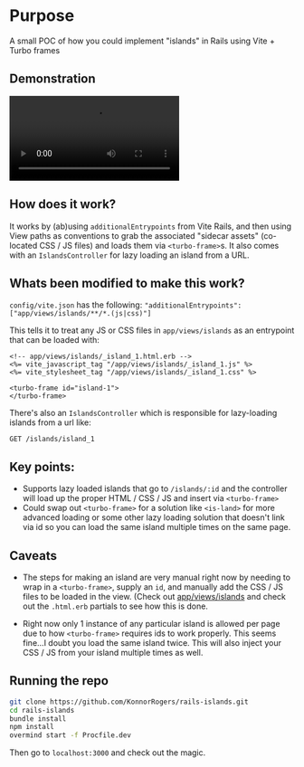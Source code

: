 # Purpose

A small POC of how you could implement "islands" in Rails using Vite + Turbo frames

## Demonstration

<video playsinline controls src="https://github.com/KonnorRogers/rails-islands/assets/26425882/73420303-ee1f-4167-83d5-e029d45e98bf"></video>

## How does it work?

It works by (ab)using `additionalEntrypoints` from Vite Rails, and then using View paths as conventions to grab the associated "sidecar assets" (co-located CSS / JS files) and loads them via `<turbo-frame>`s. It also comes with an `IslandsController` for lazy loading an island from a URL.

## Whats been modified to make this work?

`config/vite.json` has the following: `"additionalEntrypoints": ["app/views/islands/**/*.(js|css)"]`

This tells it to treat any JS or CSS files in `app/views/islands` as an entrypoint that can be loaded with:

```erb
<!-- app/views/islands/_island_1.html.erb -->
<%= vite_javascript_tag "/app/views/islands/_island_1.js" %>
<%= vite_stylesheet_tag "/app/views/islands/_island_1.css" %>

<turbo-frame id="island-1">
</turbo-frame>
```

There's also an `IslandsController` which is responsible for lazy-loading islands from a url like:

`GET /islands/island_1`

## Key points:

- Supports lazy loaded islands that go to `/islands/:id` and the controller will load up the proper HTML / CSS / JS and insert via `<turbo-frame>`
- Could swap out `<turbo-frame>` for a solution like `<is-land>` for more advanced loading or some other lazy loading solution that doesn't link via id so you can load the same island multiple times on the same page.

## Caveats

- The steps for making an island are very manual right now by needing to wrap in a `<turbo-frame>`, supply an `id`, and manually add the CSS / JS files to be loaded in the view. (Check out [app/views/islands](/app/views/islands) and check out the `.html.erb` partials to see how this is done.

- Right now only 1 instance of any particular island is allowed per page due to how `<turbo-frame>` requires ids to work properly. This seems fine...I doubt you load the same island twice. This will also inject your CSS / JS from your island multiple times as well.

## Running the repo

```bash
git clone https://github.com/KonnorRogers/rails-islands.git
cd rails-islands
bundle install
npm install
overmind start -f Procfile.dev
```

Then go to `localhost:3000` and check out the magic.

